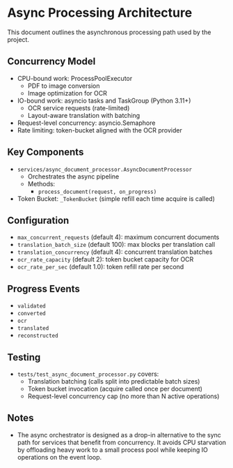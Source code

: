 # Async Processing Architecture

This document outlines the asynchronous processing path used by the project.

## Concurrency Model

- CPU-bound work: ProcessPoolExecutor
  - PDF to image conversion
  - Image optimization for OCR
- IO-bound work: asyncio tasks and TaskGroup (Python 3.11+)
  - OCR service requests (rate-limited)
  - Layout-aware translation with batching
- Request-level concurrency: asyncio.Semaphore
- Rate limiting: token-bucket aligned with the OCR provider

## Key Components

- `services/async_document_processor.AsyncDocumentProcessor`
  - Orchestrates the async pipeline
  - Methods:
    - `process_document(request, on_progress)`
- Token Bucket: `_TokenBucket` (simple refill each time acquire is called)

## Configuration

- `max_concurrent_requests` (default 4): maximum concurrent documents
- `translation_batch_size` (default 100): max blocks per translation call
- `translation_concurrency` (default 4): concurrent translation batches
- `ocr_rate_capacity` (default 2): token bucket capacity for OCR
- `ocr_rate_per_sec` (default 1.0): token refill rate per second

## Progress Events

- `validated`
- `converted`
- `ocr`
- `translated`
- `reconstructed`

## Testing

- `tests/test_async_document_processor.py` covers:
  - Translation batching (calls split into predictable batch sizes)
  - Token bucket invocation (acquire called once per document)
  - Request-level concurrency cap (no more than N active operations)

## Notes

- The async orchestrator is designed as a drop-in alternative to the sync path
  for services that benefit from concurrency. It avoids CPU starvation by
  offloading heavy work to a small process pool while keeping IO operations on
  the event loop.


